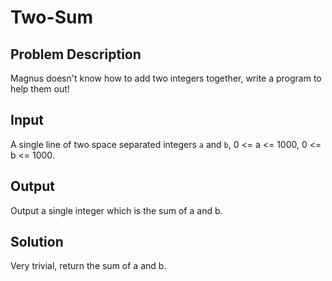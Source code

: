 # Two-Sum

## Problem Description

Magnus doesn't know how to add two integers together, write a program to help them out!

## Input

A single line of two space separated integers `a` and `b`, 0 <= a <= 1000, 0 <= b <= 1000.

## Output

Output a single integer which is the sum of a and b.

## Solution

Very trivial, return the sum of a and b.
